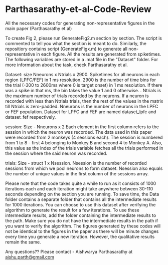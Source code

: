 # Parthasarathy-et-al-Code-Review
All the necessary codes for generating non-representative figures in the main paper (Parthasarathy et al)

To create Fig 2, please run GenerateFig2.m section by section. The script is commented to tell you what the section is meant to do. Similarly, the repositiory contains script (GenerateFigx.m) to generate all non-representative in each figure. All the results are generated from spiketimes. The following variables are stored in a .mat file in the "Dataset" folder. For more information about the task, check Parthasarathy et al.

Dataset: size Nneurons x Ntrials x 2900.
Spiketimes for all neurons in each region (LPFC/FEF) in 1 ms resolution. 2900 is the number of time bins for the trial (-300 to 2600ms where 0 is target onset) in 1 ms resolution. If there was a spike in that ms, the bin takes the value 1 and 0 otherwise. . Ntrials is the maximum number of trials recorded by the neurons. If a neuron is recorded with less than Ntrials trials, then the rest of the values in the matrix till Ntrials is zero-padded. Nneurons is the number of neurons in the LPFC or FEF population. Dataset for LPFC and FEF are named dataset_lpfc and dataset_fef respectively.

session: Size - Nneurons x 2
Each element in the first column refers to the session in which the neuron was recorded. The data used in this paper were recorded from 2 monkeys (4 sessions each). The session is numbered from 1 to 8 - first 4 belonging to Monkey B and second 4 to Monkey A. Also, this value as the index of the trials variable fetches all the trials performed in the session where the said neuron was recorded.

trials: Size - struct 1 x Nsession. 
Nsession is the number of recorded sessions from which we pool neurons to form dataset. Nsession also equals the number of unique values in the first column of the sessions array.


Please note that the code takes quite a while to run as it consists of 1000 iterations each and each iteration might take anywhere between 30-110 seconds depending on the section you are running. To save time, the Data folder contains a separate folder that contains all the intermediate results for 1000 iterations. You can choose to use this dataset after verifying the algorithm to generate the result for a few iterations. To use these intermediate results, add the folder containing the intermediate results to the path. Make sure you do not have the intermediate results in the path if you want to verify the algorithm. The figures generated by these codes will not be identical to the figures in the paper as there will be minute changes every time you generate a new iteration. However, the qualitative results remain the same.


Any questions?? Please contact - Aishwarya Parthasarathy at aishu.parth@gmail.com


